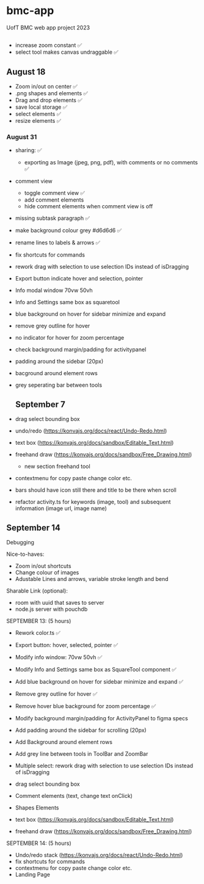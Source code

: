 # bmc-app
UofT BMC web app project 2023

##
- increase zoom constant ✅
- select tool makes canvas undraggable ✅


## August 18
- Zoom in/out on center ✅
- .png shapes and elements ✅
- Drag and drop elements ✅
- save local storage ✅
- select elements ✅
- resize elements ✅

### August 31
- sharing: ✅
  - exporting as Image (jpeg, png, pdf), with comments or no comments ✅
- comment view
  - toggle comment view ✅
  - add comment elements
  - hide comment elements when comment view is off
- missing subtask paragraph ✅
- make background colour grey #d6d6d6 ✅
- rename lines to labels & arrows ✅
- fix shortcuts for commands
- rework drag with selection to use selection IDs instead of isDragging
- Export button indicate hover and selection, pointer
- Info modal window 70vw 50vh
- Info and Settings same box as squaretool
- blue background on hover for sidebar minimize and expand
- remove grey outline for hover
- no indicator for hover for zoom percentage
- check background margin/padding for activitypanel
- padding around the sidebar (20px)
- bacground around element rows
- grey seperating bar between tools

  ## September 7
- drag select bounding box
- undo/redo (https://konvajs.org/docs/react/Undo-Redo.html)
- text box (https://konvajs.org/docs/sandbox/Editable_Text.html)
- freehand draw (https://konvajs.org/docs/sandbox/Free_Drawing.html)
  - new section freehand tool
- contextmenu for copy paste change color etc.
- bars should have icon still there and title to be there when scroll
- refactor activity.ts for keywords (image, tool) and subsequent information (image url, image name)

## September 14
Debugging

Nice-to-haves:
- Zoom in/out shortcuts
- Change colour of images
- Adustable Lines and arrows, variable stroke length and bend
  


Sharable Link (optional):
- room with uuid that saves to server
- node.js server with pouchdb




SEPTEMBER 13: (5 hours)
- Rework color.ts ✅
- Export button: hover, selected, pointer ✅
- Modify info window: 70vw 50vh ✅
- Modify Info and Settings same box as SquareTool component ✅
- Add blue background on hover for sidebar minimize and expand ✅
- Remove grey outline for hover ✅
- Remove hover blue background for zoom percentage ✅
- Modify background margin/padding for ActivityPanel to figma specs
- Add padding around the sidebar for scrolling (20px)
- Add Background around element rows
- Add grey line between tools in ToolBar and ZoomBar


- Multiple select: rework drag with selection to use selection IDs instead of isDragging
- drag select bounding box
- Comment elements (text, change text onClick)
- Shapes Elements
- text box (https://konvajs.org/docs/sandbox/Editable_Text.html)
- freehand draw (https://konvajs.org/docs/sandbox/Free_Drawing.html)


SEPTEMBER 14: (5 hours)
- Undo/redo stack (https://konvajs.org/docs/react/Undo-Redo.html)
- fix shortcuts for commands
- contextmenu for copy paste change color etc.
- Landing Page 